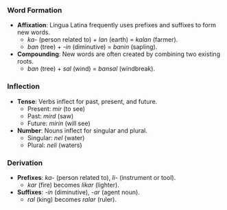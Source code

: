 ### Word Formation

- **Affixation**: Lingua Latina frequently uses prefixes and suffixes to form new words.
    - _ka-_ (person related to) + _lan_ (earth) = _kalan_ (farmer).
    - _ban_ (tree) + _-in_ (diminutive) = _banin_ (sapling).
- **Compounding**: New words are often created by combining two existing roots.
    - _ban_ (tree) + _sal_ (wind) = _bansal_ (windbreak).

### Inflection

- **Tense**: Verbs inflect for past, present, and future.
    - Present: _mir_ (to see)
    - Past: _mird_ (saw)
    - Future: _mirin_ (will see)
- **Number**: Nouns inflect for singular and plural.
    - Singular: _nel_ (water)
    - Plural: _neli_ (waters)

### Derivation

- **Prefixes**: _ka-_ (person related to), _li-_ (instrument or tool).
    - _kar_ (fire) becomes _likar_ (lighter).
- **Suffixes**: _-in_ (diminutive), _-ar_ (agent noun).
    - _ral_ (king) becomes _ralar_ (ruler).